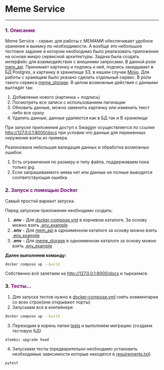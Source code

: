 # Meme Service

___
<span id="0"></span>

### <span id="1">1. </span><span style="color:purple">Описание</span>

Meme Service - сервис для работы с МЕМАМИ обеспечивает удобное хранение и выемку по необходимости.
А вообще это небольшое тестовое задание в котором необходимо было реализовать приложение на основе микро сервисной
архитектуры. Задача была создать интерфейс для взаимодействия с внешними запросами. В данной роли [mem_api](https://github.com/VIVERA83/mem_api/tree/master).
Принимает картинку и подпись к ней, подпись закидывает в БД Postgres, а картинку в хранилище S3, в нашем случае
[Minio](https://min.io/docs/minio/linux/index.html). Для работы с хранящем было указано сделать отдельный
сервис. В роли такого сервиса [meme_storage](https://github.com/VIVERA83/meme_storage/tree/master). В целом возможные действия с данными выглядят так:

1. Добавление нового (картинка + подпись)
2. Посмотреть все записи с использованием пагинации
3. Обновить данные, можно заменить картинку или изменить текст либо все сразу
4. Удалить данные, данные удаляются как в БД так и В хранилище

При запуске приложения доступ к Swagger осуществляется по ссылке http://127.0.0.1:8000/docs при условии что данные для
переменных окружения взяты из примера.

Реализована небольшая валидация данных и обработка возможных ошибок:

1. Есть ограничения по размеру и типу файла, поддерживаем пока только jpg.
2. Если запрашиваемого мема нет или данные не полные выводится соответствующая ошибка

### <span id="2">2. </span><span style="color:purple">Запуск с помощью Docker</span>

Самый простой вариант запуска.

Перед запуском приложения необходимо создать:

1. __.env__ - Для [docker-compose.yml](docker-compose.yml) в корневом каталоге. За основу можно
   взять [.env_example](.env_example)
2. __.env__ - Для [mem_api](mem_api) в одноименном каталоге за основу можно взять [.env_example](mem_api%2F.env_example)
3. __.env__ - Для [meme_storage](meme_storage) в одноименном каталоге за основу можно
   взять [.env_example](meme_storage%2F.env_example)

__Далее выполняем команду:__

```bash
docker compose up --build
```

Собственно всё залетаем на http://127.0.0.1:8000/docs и тыркаемся.

### <span id="3">3. </span><span style="color:purple">Тесты...</span>

1. Для запуска тестов нужно в [docker-compose.yml](docker-compose.yml) снять комментарии со всех строк(они открывают
   порты)
2. Запускаем все в контейнере

```bash
docker compose up --build
```

3. Переходим в корень папки [tests](mem_api%2Ftests) и выполняем миграцию (создаем тестовую БД)

```bash
alembic upgrade head
```

4. Запускаем тесты (предварительно необходимо установить необходимые зависимости которые находятся
   в [requirements.txt](mem_api%2Frequirements.txt))

```bash
pytest
```

